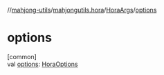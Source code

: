 //[mahjong-utils](../../../index.md)/[mahjongutils.hora](../index.md)/[HoraArgs](index.md)/[options](options.md)

# options

[common]\
val [options](options.md): [HoraOptions](../-hora-options/index.md)
